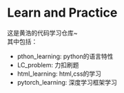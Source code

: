 # Learn and Practice
这是黄浩的代码学习仓库~  
其中包括：  
* pthon_learning: python的语言特性  
* LC_problem: 力扣刷题
* html_learning: html,css的学习 
* pytorch_learning: 深度学习框架学习  
